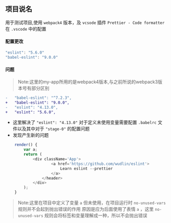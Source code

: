 ## 项目说名

用于测试项目,使用 `webpack4` 版本，及 `vcsode` 插件 `Prettier - Code formatter` 在 `.vscode` 中的配置

#### 配置更改

```js
"eslint": "5.6.0"
"babel-eslint": "9.0.0"

```
#### 问题
>Note:这里的my-app所用的是webpack4版本,与之前所说的webpack3版本号有部分区别
```diff
-   "babel-eslint": "^7.2.3",
+   "babel-eslint": "9.0.0",
-   "eslint": "4.13.0",
+   "eslint": "5.6.0",
```
- 这里解决了 `"eslint": "4.13.0"` 对于定义未使用变量需要配置 `.babelrc` 文件以及其中对于 `"stage-0"` 的配置问题
- 发现产生新的问题
```js
	render() {
		var a;
		return (
			<div className='App'>
					<a href='https://github.com/wudlin/eslint'>
						Learn eslint --prettier
					</a>
				</header>
			</div>
		);
	}
```
>Note:这里在项目中定义了变量 `a` 但未使用，在项目运行时 `no-unused-vars` 规则并不会起到抛出错误的作用
>原因是应为后面使用了表情 `a` ，这里 `no-unused-vars` 规则会将标签和变量理解成一种，所以不会抛出错误
